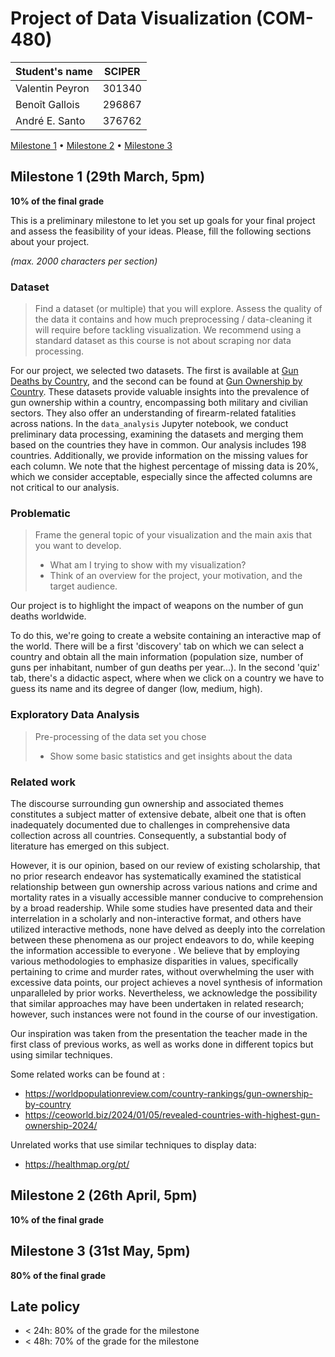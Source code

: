# Project of Data Visualization (COM-480)

| Student's name | SCIPER |
| -------------- | ------ |
|Valentin Peyron |301340 |
|Benoît Gallois |296867 |
| André E. Santo | 376762 |

[Milestone 1](#milestone-1) • [Milestone 2](#milestone-2) • [Milestone 3](#milestone-3)

## Milestone 1 (29th March, 5pm)

**10% of the final grade**

This is a preliminary milestone to let you set up goals for your final project and assess the feasibility of your ideas.
Please, fill the following sections about your project.

*(max. 2000 characters per section)*

### Dataset

> Find a dataset (or multiple) that you will explore. Assess the quality of the data it contains and how much preprocessing / data-cleaning it will require before tackling visualization. We recommend using a standard dataset as this course is not about scraping nor data processing.

For our project, we selected two datasets. The first is available at [Gun Deaths by Country](https://worldpopulationreview.com/country-rankings/gun-deaths-by-country), and the second can be found at [Gun Ownership by Country](https://worldpopulationreview.com/country-rankings/gun-ownership-by-country). These datasets provide valuable insights into the prevalence of gun ownership within a country, encompassing both military and civilian sectors. They also offer an understanding of firearm-related fatalities across nations. In the `data_analysis` Jupyter notebook, we conduct preliminary data processing, examining the datasets and merging them based on the countries they have in common. Our analysis includes 198 countries. Additionally, we provide information on the missing values for each column. We note that the highest percentage of missing data is 20%, which we consider acceptable, especially since the affected columns are not critical to our analysis.
### Problematic

> Frame the general topic of your visualization and the main axis that you want to develop.
> - What am I trying to show with my visualization?
> - Think of an overview for the project, your motivation, and the target audience.


Our project is to highlight the impact of weapons on the number of gun deaths worldwide.

To do this, we're going to create a website containing an interactive map of the world. There will be a first 'discovery' tab on which we can select a country and obtain all the main information (population size, number of guns per inhabitant, number of gun deaths per year...). In the second 'quiz' tab, there's a didactic aspect, where when we click on a country we have to guess its name and its degree of danger (low, medium, high).


### Exploratory Data Analysis

> Pre-processing of the data set you chose
> - Show some basic statistics and get insights about the data

### Related work

The discourse surrounding gun ownership and associated themes constitutes a subject matter of extensive debate, albeit one that is often inadequately documented due to challenges in comprehensive data collection across all countries. Consequently, a substantial body of literature has emerged on this subject.

However, it is our opinion, based on our review of existing scholarship, that no prior research endeavor has systematically examined the statistical relationship between gun ownership across various nations and crime and mortality rates in a visually accessible manner conducive to comprehension by a broad readership. While some studies have presented data and their interrelation in a scholarly and non-interactive format, and others have utilized interactive methods, none have delved as deeply into the correlation between these phenomena as our project endeavors to do, while keeping the information accessible to everyone
.
We believe that by employing various methodologies to emphasize disparities in values, specifically pertaining to crime and murder rates, without overwhelming the user with excessive data points, our project achieves a novel synthesis of information unparalleled by prior works. Nevertheless, we acknowledge the possibility that similar approaches may have been undertaken in related research; however, such instances were not found in the course of our investigation.

Our inspiration was taken from the presentation the teacher made in the first class of previous works, as well as works done in different topics but using similar techniques.

Some related works can be found at : 
- https://worldpopulationreview.com/country-rankings/gun-ownership-by-country
- https://ceoworld.biz/2024/01/05/revealed-countries-with-highest-gun-ownership-2024/

Unrelated works that use similar techniques to display data:
 - https://healthmap.org/pt/

## Milestone 2 (26th April, 5pm)

**10% of the final grade**


## Milestone 3 (31st May, 5pm)

**80% of the final grade**


## Late policy

- < 24h: 80% of the grade for the milestone
- < 48h: 70% of the grade for the milestone

